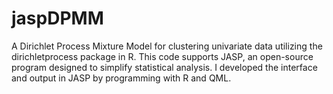 # jaspDPMM

A Dirichlet Process Mixture Model for clustering univariate data utilizing the dirichletprocess package in R. This code supports JASP, an open-source program designed to simplify statistical analysis. I developed the interface and output in JASP by programming with R and QML.
